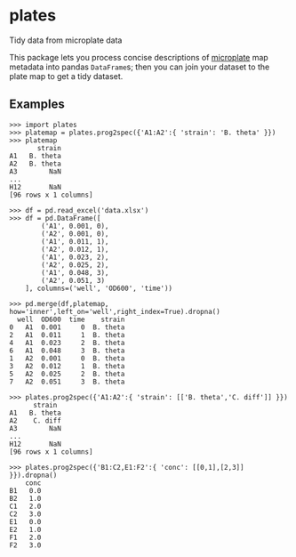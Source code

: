 # plates
Tidy data from microplate data

This package lets you process concise descriptions of [microplate](https://en.wikipedia.org/wiki/Microtiter_plate) map metadata into pandas `DataFrame`s; then you can join your dataset to the plate map to get a tidy dataset. 

## Examples

```ipython    
>>> import plates
>>> platemap = plates.prog2spec({'A1:A2':{ 'strain': 'B. theta' }})
>>> platemap
       strain
A1   B. theta
A2   B. theta
A3        NaN
...
H12       NaN
[96 rows x 1 columns]

>>> df = pd.read_excel('data.xlsx')
>>> df = pd.DataFrame([
        ('A1', 0.001, 0),
        ('A2', 0.001, 0),
        ('A1', 0.011, 1),
        ('A2', 0.012, 1),
        ('A1', 0.023, 2),
        ('A2', 0.025, 2),
        ('A1', 0.048, 3),
        ('A2', 0.051, 3)
    ], columns=('well', 'OD600', 'time'))

>>> pd.merge(df,platemap, how='inner',left_on='well',right_index=True).dropna()
  well  OD600  time    strain
0   A1  0.001     0  B. theta
2   A1  0.011     1  B. theta
4   A1  0.023     2  B. theta
6   A1  0.048     3  B. theta
1   A2  0.001     0  B. theta
3   A2  0.012     1  B. theta
5   A2  0.025     2  B. theta
7   A2  0.051     3  B. theta
```

```
>>> plates.prog2spec({'A1:A2':{ 'strain': [['B. theta','C. diff']] }})
      strain
A1   B. theta
A2    C. diff
A3        NaN
...
H12       NaN
[96 rows x 1 columns]
```

```
>>> plates.prog2spec({'B1:C2,E1:F2':{ 'conc': [[0,1],[2,3]] }}).dropna()
    conc
B1   0.0
B2   1.0
C1   2.0
C2   3.0
E1   0.0
E2   1.0
F1   2.0
F2   3.0
```